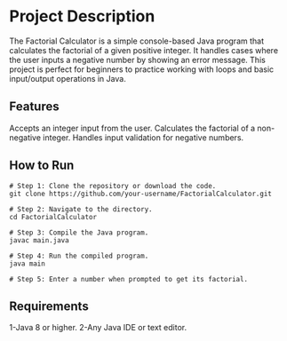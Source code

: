 # Project Description
The Factorial Calculator is a simple console-based Java program that calculates the factorial of a given positive integer. It handles cases where the user inputs a negative number by showing an error message. This project is perfect for beginners to practice working with loops and basic input/output operations in Java.

## Features
Accepts an integer input from the user.
Calculates the factorial of a non-negative integer.
Handles input validation for negative numbers.


## How to Run
```
# Step 1: Clone the repository or download the code.
git clone https://github.com/your-username/FactorialCalculator.git

# Step 2: Navigate to the directory.
cd FactorialCalculator

# Step 3: Compile the Java program.
javac main.java

# Step 4: Run the compiled program.
java main

# Step 5: Enter a number when prompted to get its factorial.
```

## Requirements
1-Java 8 or higher.
2-Any Java IDE or text editor.
